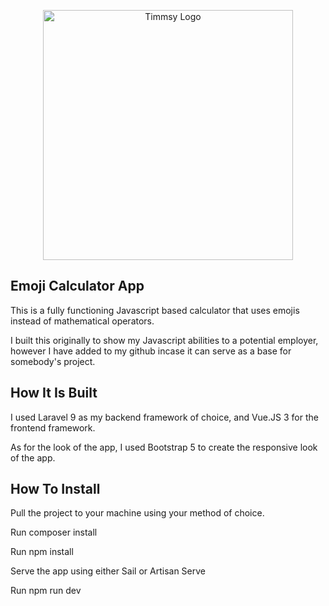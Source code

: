 <p align="center"><a href="https://portfolio.timmsy.co.uk" target="_blank"><img src="https://i.imgur.com/477YSBJ.png" width="400" alt="Timmsy Logo"></a></p>

## Emoji Calculator App

This is a fully functioning Javascript based calculator that uses emojis instead of mathematical operators.

I built this originally to show my Javascript abilities to a potential employer, however I have added to my github incase it can serve as a base for somebody's project.

## How It Is Built

I used Laravel 9 as my backend framework of choice, and Vue.JS 3 for the frontend framework.

As for the look of the app, I used Bootstrap 5 to create the responsive look of the app.

## How To Install

Pull the project to your machine using your method of choice.

Run composer install

Run npm install

Serve the app using either Sail or Artisan Serve

Run npm run dev
